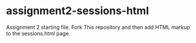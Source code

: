assignment2-sessions-html
=========================

Assignment 2 starting file. Fork This repository and then add HTML markup to the sessions.html page.
